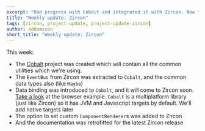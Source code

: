 ```yaml
---
excerpt: "Had progress with Cobalt and integrated it with Zircon. Now the EventBus is no longer part of Zircon"
title: "Weekly update: Zircon"
tags: [zircon, project-update, project-update-zircon]
author: addamsson
short_title: "Weekly update: Zircon"
---
```


This week:

- The [Cobalt](https://github.com/cobalt/cobalt) project was created which will contain all the
  common utilities which we're using.
- The `EventBus` from Zircon was extracted to `Cobalt`, and the common data types also (like `Maybe`)
- Data binding was introduced to `Cobalt`, and it will come to Zircon soon. [Take a look](https://cdn.discordapp.com/attachments/505798786623340555/508031403351343105/databinding.gif) at the
  browser example. `Cobalt` is a multiplatform library (just like Zircon) so it has JVM and Javascript
  targets by default. We'll add native targets later
- The option to set custom `ComponentRenderer`s was added to Zircon
- And the documentation was retrofitted for the latest Zircon release

